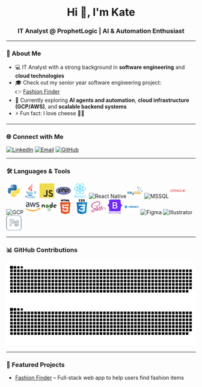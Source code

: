 <h1 align="center">Hi 👋, I'm Kate</h1>
<h3 align="center">IT Analyst @ ProphetLogic | AI & Automation Enthusiast</h3>

---

### 🚀 About Me
- 💻 IT Analyst with a strong background in **software engineering** and **cloud technologies**
- 🎓 Check out my senior year software engineering project:  
  👉 [Fashion Finder](https://github.com/E-FEDOTOVA/fashion-finder.store)  
- 🌱 Currently exploring **AI agents and automation**, **cloud infrastructure (GCP/AWS)**, and **scalable backend systems**
- ⚡ Fun fact: I love cheese 🧀💖

---

### 🌐 Connect with Me
<p align="left">
  <a href="https://www.linkedin.com/in/katefv/" target="_blank"><img src="https://img.shields.io/badge/LinkedIn-blue?logo=linkedin&logoColor=white" alt="LinkedIn"/></a>
  <a href="mailto:contact@katefv.com"><img src="https://img.shields.io/badge/Email-D14836?logo=gmail&logoColor=white" alt="Email"/></a>
  <a href="https://github.com/e-fedotova" target="_blank"><img src="https://img.shields.io/badge/GitHub-black?logo=github&logoColor=white" alt="GitHub"/></a>
</p>

---

### 🛠️ Languages & Tools
<p align="left">
  <img src="https://raw.githubusercontent.com/devicons/devicon/master/icons/python/python-original.svg" width="40" height="40" alt="Python"/>
  <img src="https://raw.githubusercontent.com/devicons/devicon/master/icons/java/java-original.svg" width="40" height="40" alt="Java"/>
  <img src="https://raw.githubusercontent.com/devicons/devicon/master/icons/javascript/javascript-original.svg" width="40" height="40" alt="JavaScript"/>
  <img src="https://raw.githubusercontent.com/devicons/devicon/master/icons/php/php-original.svg" width="40" height="40" alt="PHP"/>
  <img src="https://raw.githubusercontent.com/devicons/devicon/master/icons/react/react-original-wordmark.svg" width="40" height="40" alt="React"/>
  <img src="https://reactnative.dev/img/header_logo.svg" width="40" height="40" alt="React Native"/>
  <img src="https://raw.githubusercontent.com/devicons/devicon/master/icons/mysql/mysql-original-wordmark.svg" width="40" height="40" alt="MySQL"/>
  <img src="https://www.svgrepo.com/show/303229/microsoft-sql-server-logo.svg" width="40" height="40" alt="MSSQL"/>
  <img src="https://raw.githubusercontent.com/devicons/devicon/master/icons/oracle/oracle-original.svg" width="40" height="40" alt="Oracle"/>
  <img src="https://www.vectorlogo.zone/logos/google_cloud/google_cloud-icon.svg" width="40" height="40" alt="GCP"/>
  <img src="https://raw.githubusercontent.com/devicons/devicon/master/icons/amazonwebservices/amazonwebservices-original-wordmark.svg" width="40" height="40" alt="AWS"/>
  <img src="https://raw.githubusercontent.com/devicons/devicon/master/icons/nodejs/nodejs-original-wordmark.svg" width="40" height="40" alt="Node.js"/>
  <img src="https://raw.githubusercontent.com/devicons/devicon/master/icons/html5/html5-original-wordmark.svg" width="40" height="40" alt="HTML5"/>
  <img src="https://raw.githubusercontent.com/devicons/devicon/master/icons/css3/css3-original-wordmark.svg" width="40" height="40" alt="CSS3"/>
  <img src="https://raw.githubusercontent.com/devicons/devicon/master/icons/sass/sass-original.svg" width="40" height="40" alt="Sass"/>
  <img src="https://raw.githubusercontent.com/devicons/devicon/master/icons/bootstrap/bootstrap-plain-wordmark.svg" width="40" height="40" alt="Bootstrap"/>
  <img src="https://raw.githubusercontent.com/devicons/devicon/master/icons/webpack/webpack-original-wordmark.svg" width="40" height="40" alt="Webpack"/>
  <img src="https://www.vectorlogo.zone/logos/figma/figma-icon.svg" width="40" height="40" alt="Figma"/>
  <img src="https://www.vectorlogo.zone/logos/adobe_illustrator/adobe_illustrator-icon.svg" width="40" height="40" alt="Illustrator"/>
  <img src="https://raw.githubusercontent.com/devicons/devicon/master/icons/photoshop/photoshop-line.svg" width="40" height="40" alt="Photoshop"/>
</p>

---

### 📊 GitHub Contributions

![GitHub Snake Light](https://raw.githubusercontent.com/Platane/snk/output/github-contribution-grid-snake.svg#gh-light-mode-only)
![GitHub Snake Dark](https://raw.githubusercontent.com/Platane/snk/output/github-contribution-grid-snake-dark.svg#gh-dark-mode-only)

---

### 📌 Featured Projects
- [Fashion Finder](https://github.com/E-FEDOTOVA/fashion-finder.store) – Full-stack web app to help users find fashion items  
